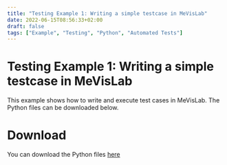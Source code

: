 ```yaml
---
title: "Testing Example 1: Writing a simple testcase in MeVisLab"
date: 2022-06-15T08:56:33+02:00
draft: false
tags: ["Example", "Testing", "Python", "Automated Tests"]
---
```


# Testing Example 1: Writing a simple testcase in MeVisLab
This example shows how to write and execute test cases in MeVisLab. The Python files can be downloaded below.

# Download
You can download the Python files [here](/examples/testing/Example1/TestCases.zip)
